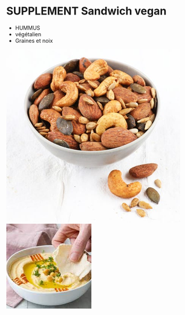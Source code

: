 # SUPPLEMENT Sandwich vegan

-   HUMMUS
-   végétalien
-   Graines et noix

![hummus](graine_et_noix.jpeg)
![graine](hummus.jpeg)
